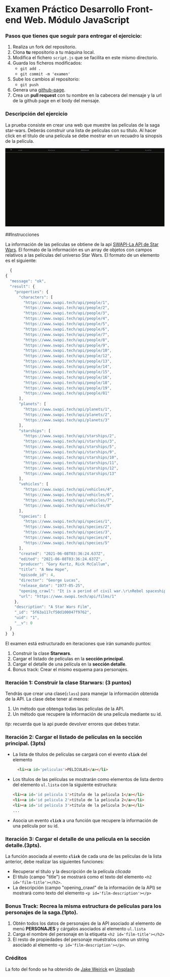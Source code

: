 # Examen Práctico Desarrollo Front-end Web. Módulo JavaScript

### Pasos que tienes que seguir para entregar el ejercicio:

1. Realiza un fork del repositorio.
2. Clona __tu__ repositorio a tu máquina local.
3. Modifica el fichero `script.js` que se facilita en este mismo directorio.
4. Guarda los ficheros modificados:
    - `git add .`
    - `git commit -m 'examen'`
5. Sube los cambios al repositorio:
    - `git push`
6. Genera una [github-page](https://docs.github.com/es/pages/getting-started-with-github-pages/creating-a-github-pages-site).
7. Crea un __pull request__ con tu nombre en la cabecera del mensaje y la url de la github page en el body del mensaje.

### Descripción del ejercicio

La prueba consiste en crear una web que muestre las películas de la saga star-wars. Deberás construir una lista de películas con su título. Al hacer click en el título de una película se debe mostrar en un recuadro la sinopsis de la película.


![examen M2](examen-m2.gif)


##Instrucciones

La información de las películas se obtiene de la api [SWAPI-La API de Star Wars](https://www.swapi.tech/api/films). El formato de la información es un array de objetos con campos relativos a las películas del universo Star Wars.
El formato de un elemento es el siguiente:

```javascript
  {
{
  "message": "ok",
  "result": {
    "properties": {
      "characters": [
        "https://www.swapi.tech/api/people/1",
        "https://www.swapi.tech/api/people/2",
        "https://www.swapi.tech/api/people/3",
        "https://www.swapi.tech/api/people/4",
        "https://www.swapi.tech/api/people/5",
        "https://www.swapi.tech/api/people/6",
        "https://www.swapi.tech/api/people/7",
        "https://www.swapi.tech/api/people/8",
        "https://www.swapi.tech/api/people/9",
        "https://www.swapi.tech/api/people/10",
        "https://www.swapi.tech/api/people/12",
        "https://www.swapi.tech/api/people/13",
        "https://www.swapi.tech/api/people/14",
        "https://www.swapi.tech/api/people/15",
        "https://www.swapi.tech/api/people/16",
        "https://www.swapi.tech/api/people/18",
        "https://www.swapi.tech/api/people/19",
        "https://www.swapi.tech/api/people/81"
      ],
      "planets": [
        "https://www.swapi.tech/api/planets/1",
        "https://www.swapi.tech/api/planets/2",
        "https://www.swapi.tech/api/planets/3"
      ],
      "starships": [
        "https://www.swapi.tech/api/starships/2",
        "https://www.swapi.tech/api/starships/3",
        "https://www.swapi.tech/api/starships/5",
        "https://www.swapi.tech/api/starships/9",
        "https://www.swapi.tech/api/starships/10",
        "https://www.swapi.tech/api/starships/11",
        "https://www.swapi.tech/api/starships/12",
        "https://www.swapi.tech/api/starships/13"
      ],
      "vehicles": [
        "https://www.swapi.tech/api/vehicles/4",
        "https://www.swapi.tech/api/vehicles/6",
        "https://www.swapi.tech/api/vehicles/7",
        "https://www.swapi.tech/api/vehicles/8"
      ],
      "species": [
        "https://www.swapi.tech/api/species/1",
        "https://www.swapi.tech/api/species/2",
        "https://www.swapi.tech/api/species/3",
        "https://www.swapi.tech/api/species/4",
        "https://www.swapi.tech/api/species/5"
      ],
      "created": "2021-06-08T03:36:24.637Z",
      "edited": "2021-06-08T03:36:24.637Z",
      "producer": "Gary Kurtz, Rick McCallum",
      "title": "A New Hope",
      "episode_id": 4,
      "director": "George Lucas",
      "release_date": "1977-05-25",
      "opening_crawl": "It is a period of civil war.\r\nRebel spaceships, striking\r\nfrom a hidden base, have won\r\ntheir first victory against\r\nthe evil Galactic Empire.\r\n\r\nDuring the battle, Rebel\r\nspies managed to steal secret\r\nplans to the Empire's\r\nultimate weapon, the DEATH\r\nSTAR, an armored space\r\nstation with enough power\r\nto destroy an entire planet.\r\n\r\nPursued by the Empire's\r\nsinister agents, Princess\r\nLeia races home aboard her\r\nstarship, custodian of the\r\nstolen plans that can save her\r\npeople and restore\r\nfreedom to the galaxy....",
      "url": "https://www.swapi.tech/api/films/1"
    },
    "description": "A Star Wars Film",
    "_id": "5f63a117cf50d100047f9762",
    "uid": "1",
    "__v": 0
  }
}  }
  ```

El examen está estructurado en iteraciones que irán sumando puntos:

1. Construir la clase **Starwars**.
2. Cargar el listado de películas en la __sección principal__.
3. Cargar el detalle de una película en la __sección detalle__. 
4. Bonus track: Crear el mismo esquema para personajes.

### Iteración 1: Construir la clase Starwars: (3 puntos)

Tendrás que crear una clase(`class`) para manejar la información obtenida de la API.
La clase debe tener al menos:
1. Un método que obtenga todas las películas de la API.
2. Un método que recupere la información de una película mediante su id.

_tip:_ recuerda que la api puede devolver errores que debes tratar.


### Iteración 2: Cargar el listado de películas en la sección principal. (3pts)

- La lista de títulos de películas se cargará con el evento __`click`__ del elemento 

  ```html
    <li><a id='peliculas'>PELICULAS</a></li>
  ```

- Los títulos de las películas se mostrarán como elementos de lista dentro del elemento `ul.lista` con la siguiente estructura: 

  ```html
  <li><a id='id pelicula 1'>título de la pelicula 1</a></li>
  <li><a id='id pelicula 2'>título de la pelicula 2</a></li>
  <li><a id='id pelicula 3'>título de la pelicula 3</a></li>
  ...
  ```
- Asocia un evento __`click`__ a una función que recupere la información de una película por su id.


### Iteración 3: Cargar el detalle de una película en la __sección detalle__.(3pts).

La función asociada al evento __`click`__ de cada una de las películas de la lista anterior, debe realizar las siguientes funciones:

- Recuperar el título y la descripción de la película _clicada_
- El título (campo "title") se mostrará como el texto del elemento  `<h2 id='film-title'></h2>`.
- La descripción (campo "opening_crawl" de la información de la API) se mostrará como texto del elemento  `<p id='film-description'></p>`

### Bonus Track: Recrea la misma estructura de películas para los personajes de la saga.(1pto). 

1. Obtén todos los datos de personajes de la API asociado al elemento de menú **PERSONAJES** y cárgalos asociados al elemento `ul.lista`
2. Carga el nombre del personaje en la etiqueta `<h2 id='film-title'></h2>`
3. El resto de propiedades del personaje muéstralos como un string asociado al elemento
`<p id='film-description'></p>`.


### Créditos

  La foto del fondo se ha obtenido de <a href="https://unsplash.com/@weirick?utm_source=unsplash&utm_medium=referral&utm_content=creditCopyText">Jake Weirick</a> en <a href="https://unsplash.com/images/nature/star?utm_source=unsplash&utm_medium=referral&utm_content=creditCopyText">Unsplash</a>
  